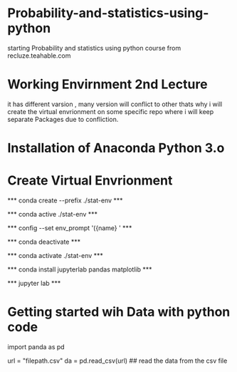 # Probability-and-statistics-using-python
starting Probability and statistics using python course from recluze.teahable.com

# Working Envirnment 2nd Lecture
it has different varsion , many version will conflict to other thats why i will create the virtual envrionment on some specific repo where i will keep separate Packages due to confliction.

# Installation of Anaconda Python 3.o
# Create Virtual Envrionment
 *** conda create --prefix ./stat-env ***  
 
 *** conda active ./stat-env ***  
 
 *** config --set env_prompt '({name} ' ***  
 
 *** conda deactivate ***  
 
 *** conda activate ./stat-env ***  
 
 *** conda install jupyterlab pandas matplotlib ***  
 
 *** jupyter lab ***  
 

# Getting started wih Data with python code

import panda as pd

url = "filepath.csv"
da = pd.read_csv(url) ## read the data from the csv file






 
